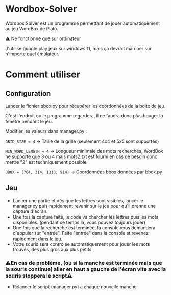 # Wordbox-Solver
Wordbox Solver est un programme permettant de jouer automatiquement au jeu WordBox de Plato.

⚠️ Ne fonctionne que sur ordinateur

J'utilise google play jeux sur windows 11, mais ça devrait marcher sur n'importe quel émulateur.

# Comment utiliser

## Configuration
Lancer le fichier bbox.py pour récupérer les coordonnées de la boite de jeu. 

C'est l'endroit ou le programme regardera, il ne faudra donc plus bouger la fenêtre pendant le jeu.

Modifier les valeurs dans manager.py : 

`GRID_SIZE = 4` -> Taille de la grille (seulement 4x4 et 5x5 sont supportés)

`MIN_WORD_LENGTH = 4` -> Longueur minimale des mots recherchés, WordBox ne supporte que 3 ou 4 mais mots2.txt est fourni en cas de besoin donc mettre "2" est techniquement possible

`BBOX = (704, 314, 1318, 914)` -> Coordonnées bbox données par bbox.py

## Jeu
* Lancer une partie et dès que les lettres sont visibles, lancer le manager.py puis rapidement revenir sur le jeu pour qu'il prenne une capture d'écran.
* Une fois la capture faite, le code va chercher les lettres puis les mots disponibles. (pendant ce temps la, vous pouvez toujours jouer)
* Une fois que la recherche est terminée, la console vous demandera d'appuier sur "entrée". Faite "entrée" dans la console et revenez rapidement dans le jeu.
* Votre souris sera controlée automatiquement pour jouer les mots trouvés, des plus gros aux plus petits.
### ⚠️En cas de problème, (ou si la manche est terminée mais que la souris continue) aller en haut a gauche de l'écran vite avec la souris stoppera le script⚠️
* Relancer le script (manager.py) a chaque nouvelle manche
